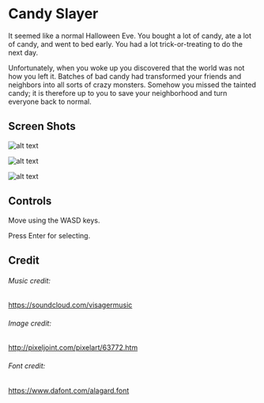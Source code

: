 # Candy Slayer
It seemed like a normal Halloween Eve. You bought a lot of candy, ate a lot of candy, and went to bed early. You had a lot trick-or-treating to do the next day.

Unfortunately, when you woke up you discovered that the world was not how you left it. Batches of bad candy had transformed your friends and neighbors into all sorts of crazy monsters. Somehow you missed the tainted candy; it is therefore up to you to save your neighborhood and turn everyone back to normal.
## Screen Shots
![alt text](http://i66.tinypic.com/15yc19h.png)

![alt text](http://i68.tinypic.com/2rzs4mw.png)

![alt text](http://i65.tinypic.com/214dx04.png)

## Controls
Move using the WASD keys.

Press Enter for selecting.
## Credit
###### Music credit: 
https://soundcloud.com/visagermusic

###### Image credit: 
http://pixeljoint.com/pixelart/63772.htm

###### Font credit:
https://www.dafont.com/alagard.font
